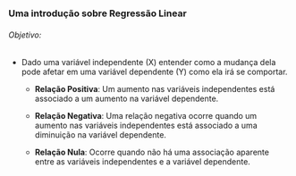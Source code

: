 ### Uma introdução sobre Regressão Linear
###### Objetivo:
- Dado uma variável independente (X) entender como a mudança dela pode afetar em
uma variável dependente (Y) como ela irá se comportar.
    - **Relação Positiva**:  Um aumento nas variáveis independentes está associado 
    a um aumento na variável dependente.

    - **Relação Negativa**: Uma relação negativa ocorre quando um aumento nas 
    variáveis independentes está associado a uma diminuição na variável dependente.

    - **Relação Nula**: Ocorre quando não há uma associação aparente entre as 
    variáveis independentes e a variável dependente.
